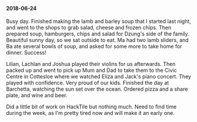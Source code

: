 #### 2018-06-24

Busy day. Finished making the lamb and barley soup that I started last night, and went to the shops to grab salad, cheese and frozen chips. Then prepared soup, hamburgers, chips and salad for Dzung's side of the family. Beautiful sunny day, so we sat outside to eat. Ma had two lamb sliders, and Ba ate several bowls of soup, and asked for some more to take home for dinner. Success!

Lilian, Lachlan and Joshua played their violins for us afterwards. Then packed up and went to pick up Mum and Dad to take them to the Civic Centre in Cottesloe where we watched Eliza and Jack's piano concert. They played with confidence. Very proud of our kids. Finished the day at Barchetta, watching the sun set over the ocean. Ordered pizza and a share plate, and wine and beer.

Did a little bit of work on HackTile but nothing much. Need to find time during the week, as I'm pretty tired now and will make it an early one.